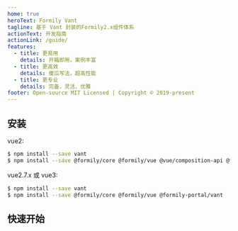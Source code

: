 ```yaml
---
home: true
heroText: Formily Vant
tagline: 基于 Vant 封装的Formily2.x组件体系
actionText: 开发指南
actionLink: /guide/
features:
  - title: 更易用
    details: 开箱即用，案例丰富
  - title: 更高效
    details: 傻瓜写法，超高性能
  - title: 更专业
    details: 完备，灵活，优雅
footer: Open-source MIT Licensed | Copyright © 2019-present
---
```


## 安装

vue2:

```bash
$ npm install --save vant
$ npm install --save @formily/core @formily/vue @vue/composition-api @formily/vant @formily-portal/vant
```

vue2.7.x 或 vue3:

```bash
$ npm install --save vant
$ npm install --save @formily/core @formily/vue @formily-portal/vant
```

## 快速开始

<dumi-previewer demoPath="index" :collapsed="false" />
